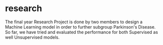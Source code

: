 # research
The final year Research Project is done by two members to design a Machine Learning model in order to further subgroup Parkinson's Disease. So far, we have tried and evaluated the performance for both Supervised as well Unsupervised models.
